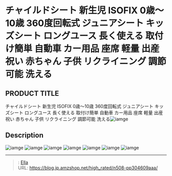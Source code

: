 # チャイルドシート 新生児 ISOFIX 0歳～10歳 360度回転式 ジュニアシート キッズシート ロングユース 長く使える 取付け簡単 自動車 カー用品 座席 軽量 出産祝い 赤ちゃん 子供 リクライニング 調節可能 洗える


## PRODUCT TITLE 

チャイルドシート 新生児 ISOFIX 0歳～10歳 360度回転式 ジュニアシート キッズシート ロングユース 長く使える 取付け簡単 自動車 カー用品 座席 軽量 出産祝い 赤ちゃん 子供 リクライニング 調節可能 洗える![iamge](https://b2bfiles1.gigab2b.cn/image/wkseller/304/20230523_01309ad8b2b483579b10ed9d911b1ea3.jpg)

## Description











![iamge](https://b2bfiles1.gigab2b.cn/image/wkseller/304/20230529_ad4cbd3f9513616ccd08be0daa4839a1.jpg)
![iamge](https://b2bfiles1.gigab2b.cn/image/wkseller/304/20230529_a55e3261ca1c390f4f5e2fc14c351b54.jpg)
![iamge](https://b2bfiles1.gigab2b.cn/image/wkseller/304/20230529_329914fc4a007221c9bf8ddba8f20a02.jpg)
![iamge](https://b2bfiles1.gigab2b.cn/image/wkseller/304/20230529_f4ce8de285aacaf8fd2cca8957a437cf.jpg)
![iamge](https://b2bfiles1.gigab2b.cn/image/wkseller/304/20230529_7cd13b3f987cc6f49e0aebfe2420f8d0.jpg)
![iamge](https://b2bfiles1.gigab2b.cn/image/wkseller/304/20230529_224838c261d6583e1d966da4e5f88b9b.jpg)
![iamge](https://b2bfiles1.gigab2b.cn/image/wkseller/304/20230529_1a8ccd139f0dea51f10ac91c3d981f9d.jpg)


---

> : [Ella](https://blog.jp.amzshop.net/)  
> URL: https://blog.jp.amzshop.net/high_rated/n508-pp304609aaa/  

